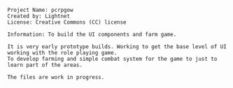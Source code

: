 
    Project Name: pcrpgow    
    Created by: Lightnet    
    License: Creative Commons (CC) license
    
    Information: To build the UI components and farm game.
    
    It is very early prototype builds. Working to get the base level of UI working with the role playing game.
    To develop farming and simple combat system for the game to just to learn part of the areas.

	The files are work in progress.
 
 
 